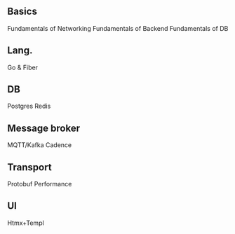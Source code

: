 ## Basics
Fundamentals of Networking
Fundamentals of Backend
Fundamentals of DB 

## Lang.
Go & Fiber

## DB
Postgres
Redis

## Message broker
MQTT/Kafka
Cadence

## Transport
Protobuf
Performance

## UI
Htmx+Templ
